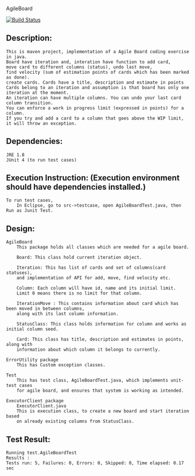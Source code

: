 AgileBoard

[![Build Status](https://travis-ci.org/deepaksengar/AgileBoard.svg?branch=master)](https://travis-ci.org/deepaksengar/AgileBoard)

Description:
----------- 
	This is maven project, implementation of a Agile Board coding exercise in java. 
	Board have iteration and, interation have function to add card, 
	move card to different columns (status), undo last move, 
	find velocity (sum of estimation points of cards which has been marked as done).
	create cards. Cards have a title, description and estimate in points
	Cards belong to an iteration and assumption is that board has only one iteration at the moment. 
	An iteration can have multiple columns. You can undo your last card column transition. 
	You can enforce a work in progress limit (expressed in points) for a column. 
	If you try and add a card to a column that goes above the WIP limit, it will throw an exception.
		
Dependencies:
------------ 
	JRE 1.8
	JUnit 4 (to run test cases)
	
Execution Instruction: (Execution environment should have dependencies installed.)
---------------------

	To run test cases,
		In Eclipse, go to src->testcase, open AgileBoardTest.java, then Run as Junit Test.
		

Design:
------
		
	AgileBoard
		This package holds all classes which are needed for a agile board.
		
		Board: This class hold current iteration object.
		
		Iteration: This has list of cards and set of columns(card statuses), 
		and implementation of API for add, move, find velocity etc.
		
		Column: Each column will have id, name and its initial limit. 
		Limit 0 means there is no limit for that column.
		
		IterationMove : This contains information about card which has been moved in between columns, 
		along with its last column information.
		
		StatusClass: This class holds information for column and works as initial column seed.
		
		Card: This class has title, description and estimates in points, along with 
		information about which column it belongs to currently.
		
	ErrorUtility package
		This has Custom exception classes.		
		
	Test
		This has test class, AgileBoardTest.java, which implements unit-test cases 
		for agile board, and ensures that system is working as intended.
		
	ExecutorClient package
		ExecutorClient.java
		This is execution class, to create a new board and start iteration based 
		on already existing columns from StatusClass.


Test Result:
-----------
	Running test.AgileBoardTest
	Results :
	Tests run: 5, Failures: 0, Errors: 0, Skipped: 0, Time elapsed: 0.17 sec
	
	
	 		 
